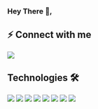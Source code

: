  ### Hey There 👋,

## ⚡ Connect with me 

[![](https://img.shields.io/badge/-Mai%20Essam-blue?style=flat-square&logo=Linkedin&logoColor=white&link=https://www.linkedin.com/in/mai-essam-9b3a201a1/)](https://www.linkedin.com/in/mai-essam-9b3a201a1/)

## Technologies 🛠 

<img src="https://img.shields.io/badge/Amazon_AWS-232F3E?style=for-the-badge&logo=amazon-aws&logoColor=white" /> <img src="https://img.shields.io/badge/Linux-FCC624?style=for-the-badge&logo=linux&logoColor=black" /> <img src="https://img.shields.io/badge/Docker-2CA5E0?style=for-the-badge&logo=docker&logoColor=white">  <img src="https://img.shields.io/badge/kubernetes-326ce5.svg?&style=for-the-badge&logo=kubernetes&logoColor=white">  <img src="https://img.shields.io/badge/Jenkins-D24939?style=for-the-badge&logo=Jenkins&logoColor=white" /> <img src="https://img.shields.io/badge/Ansible-ffffff?style=for-the-badge&logo=Ansible&logoColor=black"> <img src="https://img.shields.io/badge/Git-F05032?style=for-the-badge&logo=git&logoColor=white">  <img src="https://img.shields.io/badge/GitHub-100000?style=for-the-badge&logo=github&logoColor=white">    <br/>


